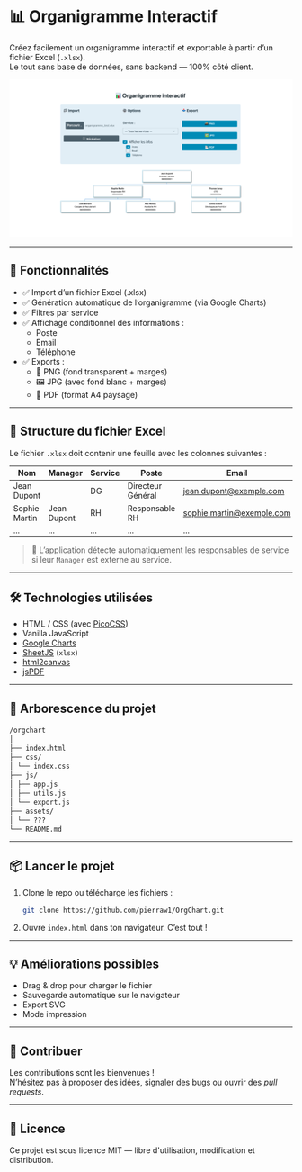 # 📊 Organigramme Interactif

Créez facilement un organigramme interactif et exportable à partir d’un fichier Excel (`.xlsx`).  
Le tout sans base de données, sans backend — 100% côté client.

![Aperçu de l'application](./assets/preview.png) <!-- Remplacez ce chemin par une vraie image -->

---

## 🚀 Fonctionnalités

- ✅ Import d’un fichier Excel (.xlsx)
- ✅ Génération automatique de l’organigramme (via Google Charts)
- ✅ Filtres par service
- ✅ Affichage conditionnel des informations :
  - Poste
  - Email
  - Téléphone
- ✅ Exports :
  - 📸 PNG (fond transparent + marges)
  - 🖼 JPG (avec fond blanc + marges)
  - 📄 PDF (format A4 paysage)

---

## 🧩 Structure du fichier Excel

Le fichier `.xlsx` doit contenir une feuille avec les colonnes suivantes :

| Nom            | Manager        | Service | Poste              | Email                     | Téléphone    |
|----------------|----------------|---------|---------------------|---------------------------|--------------|
| Jean Dupont    |                | DG      | Directeur Général   | jean.dupont@exemple.com   | 0600000001   |
| Sophie Martin  | Jean Dupont    | RH      | Responsable RH      | sophie.martin@exemple.com | 0600000002   |
| ...            | ...            | ...     | ...                 | ...                       | ...          |

> 📝 L’application détecte automatiquement les responsables de service si leur `Manager` est externe au service.

---

## 🛠️ Technologies utilisées

- HTML / CSS (avec [PicoCSS](https://picocss.com))
- Vanilla JavaScript
- [Google Charts](https://developers.google.com/chart)
- [SheetJS](https://sheetjs.com/) (`xlsx`)
- [html2canvas](https://html2canvas.hertzen.com/)
- [jsPDF](https://github.com/parallax/jsPDF)

---

## 📂 Arborescence du projet

```
/orgchart
│
├── index.html
├── css/
│ └── index.css
├── js/
│ ├── app.js
│ ├── utils.js
│ └── export.js
├── assets/
│ └── ???
└── README.md
```

---

## 📦 Lancer le projet

1. Clone le repo ou télécharge les fichiers :
   ```bash
   git clone https://github.com/pierraw1/OrgChart.git
   ```

2. Ouvre `index.html` dans ton navigateur. C’est tout !

---

## 💡 Améliorations possibles

- Drag & drop pour charger le fichier
- Sauvegarde automatique sur le navigateur
- Export SVG
- Mode impression

---

## 👥 Contribuer

Les contributions sont les bienvenues !  
N’hésitez pas à proposer des idées, signaler des bugs ou ouvrir des *pull requests*.

---

## 📄 Licence

Ce projet est sous licence MIT — libre d'utilisation, modification et distribution.
